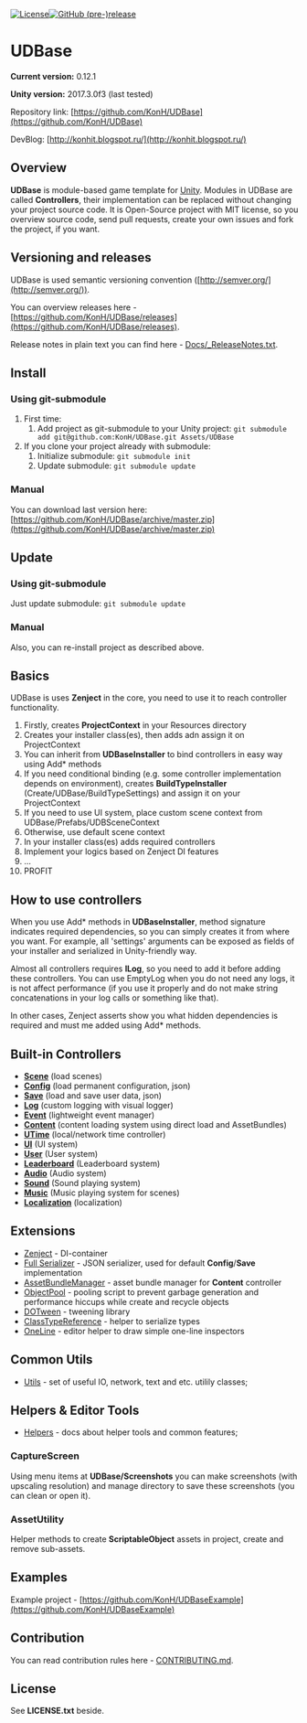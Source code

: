 [![License](https://img.shields.io/badge/license-MIT-blue.svg)](LICENSE.txt)[![GitHub (pre-)release](https://img.shields.io/github/release/konh/udbase/all.svg)](https://github.com/KonH/UDBase/releases)

# UDBase 

**Current version:** 0.12.1

**Unity version:** 2017.3.0f3 (last tested)

Repository link: [https://github.com/KonH/UDBase](https://github.com/KonH/UDBase)

DevBlog: [http://konhit.blogspot.ru/](http://konhit.blogspot.ru/)

## Overview

**UDBase** is module-based game template for [Unity](https://unity3d.com/). Modules in UDBase are called **Controllers**, their implementation can be replaced without changing your project source code. It is Open-Source project with MIT license, so you overview source code, send pull requests, create your own issues and fork the project, if you want.

## Versioning and releases

UDBase is used semantic versioning convention ([http://semver.org/](http://semver.org/)). 

You can overview releases here - [https://github.com/KonH/UDBase/releases](https://github.com/KonH/UDBase/releases).

Release notes in plain text you can find here - [Docs/_ReleaseNotes.txt](Docs/_ReleaseNotes.txt).

## Install

### Using git-submodule
1. First time: 
	1. Add project as git-submodule to your Unity project: `git submodule add git@github.com:KonH/UDBase.git Assets/UDBase`
2. If you clone your project already with submodule:
	1. Initialize submodule: `git submodule init`
	2. Update submodule: `git submodule update`

### Manual
You can download last version here: [https://github.com/KonH/UDBase/archive/master.zip](https://github.com/KonH/UDBase/archive/master.zip)

## Update

### Using git-submodule
Just update submodule: `git submodule update`

### Manual
Also, you can re-install project as described above.

## Basics

UDBase is uses **Zenject** in the core, you need to use it to reach controller functionality.

1. Firstly, creates **ProjectContext** in your Resources directory
2. Creates your installer class(es), then adds adn assign it on ProjectContext
3. You can inherit from **UDBaseInstaller** to bind controllers in easy way using Add* methods 
4. If you need conditional binding (e.g. some controller implementation depends on environment), creates **BuildTypeInstaller** (Create/UDBase/BuildTypeSettings) and assign it on your ProjectContext
5. If you need to use UI system, place custom scene context from UDBase/Prefabs/UDBSceneContext
6. Otherwise, use default scene context
7. In your installer class(es) adds required controllers
8. Implement your logics based on Zenject DI features
9. ...
8. PROFIT 

## How to use controllers

When you use Add* methods in **UDBaseInstaller**, method signature indicates required dependencies, so you can simply creates it from where you want. For example, all 'settings' arguments can be exposed as fields of your installer and serialized in Unity-friendly way.

Almost all controllers requires **ILog**, so you need to add it before adding these controllers. You can use EmptyLog when you do not need any logs, it is not affect performance (if you use it properly and do not make string concatenations in your log calls or something like that).

In other cases, Zenject asserts show you what hidden dependencies is required and must me added using Add* methods.  

## Built-in Controllers

- **[Scene](https://github.com/KonH/UDBase/wiki/UDBase.Controllers.SceneSystem)** (load scenes)
- **[Config](https://github.com/KonH/UDBase/wiki/UDBase.Controllers.ConfigSystem)** (load permanent configuration, json)
- **[Save](https://github.com/KonH/UDBase/wiki/UDBase.Controllers.SaveSystem)** (load and save user data, json)
- **[Log](https://github.com/KonH/UDBase/wiki/UDBase.Controllers.LogSystem)** (custom logging with visual logger)
- **[Event](https://github.com/KonH/UDBase/wiki/UDBase.Controllers.EventSystem)** (lightweight event manager)
- **[Content](https://github.com/KonH/UDBase/wiki/UDBase.Controllers.ContentSystem)** (content loading system using direct load and AssetBundles)
- **[UTime](https://github.com/KonH/UDBase/wiki/UDBase.Controllers.UTime)** (local/network time controller)
- **[UI](Docs/https://github.com/KonH/UDBase/wiki/UDBase.UI.Common)** (UI system)
- **[User](https://github.com/KonH/UDBase/wiki/UDBase.Controllers.UserSystem)** (User system)
- **[Leaderboard](https://github.com/KonH/UDBase/wiki/UDBase.Controllers.LeaderboardSystem)** (Leaderboard system)
- **[Audio](https://github.com/KonH/UDBase/wiki/UDBase.Controllers.AudioSystem)** (Audio system)
- **[Sound](https://github.com/KonH/UDBase/wiki/UDBase.Controllers.SoundSystem)** (Sound playing system)
- **[Music](https://github.com/KonH/UDBase/wiki/UDBase.Controllers.MusicSystem)** (Music playing system for scenes)
- **[Localization](https://github.com/KonH/UDBase/wiki/UDBase.Controllers.LocalizationSystem)** (localization)

## Extensions
- [Zenject](https://github.com/modesttree/Zenject) - DI-container
- [Full Serializer](https://github.com/jacobdufault/fullserializer) - JSON serializer, used for default **Config**/**Save** implementation
- [AssetBundleManager](https://bitbucket.org/Unity-Technologies/assetbundledemo) - asset bundle manager for **Content** controller
- [ObjectPool](https://github.com/UnityPatterns/ObjectPool) - pooling script to prevent garbage generation and performance hiccups while create and recycle objects
- [DOTween](http://dotween.demigiant.com/) - tweening library
- [ClassTypeReference](https://github.com/rotorz/unity3d-class-type-reference) - helper to serialize types
- [OneLine](https://github.com/slavniyteo/one-line) - editor helper to draw simple one-line inspectors

## Common Utils
- [Utils](https://github.com/KonH/UDBase/wiki/UDBase.Utils) - set of useful IO, network, text and etc. utilily classes; 


## Helpers & Editor Tools

- [Helpers](https://github.com/KonH/UDBase/wiki/UDBase.Helpers) - docs about helper tools and common features;

### CaptureScreen

Using menu items at **UDBase/Screenshots** you can make screenshots (with upscaling resolution) and manage directory to save these screenshots (you can clean or open it).

### AssetUtility

Helper methods to create **ScriptableObject** assets in project, create and remove sub-assets.

## Examples
Example project - [https://github.com/KonH/UDBaseExample](https://github.com/KonH/UDBaseExample)

## Contribution

You can read contribution rules here - [CONTRIBUTING.md](CONTRIBUTING.md).

## License
See **LICENSE.txt** beside.
